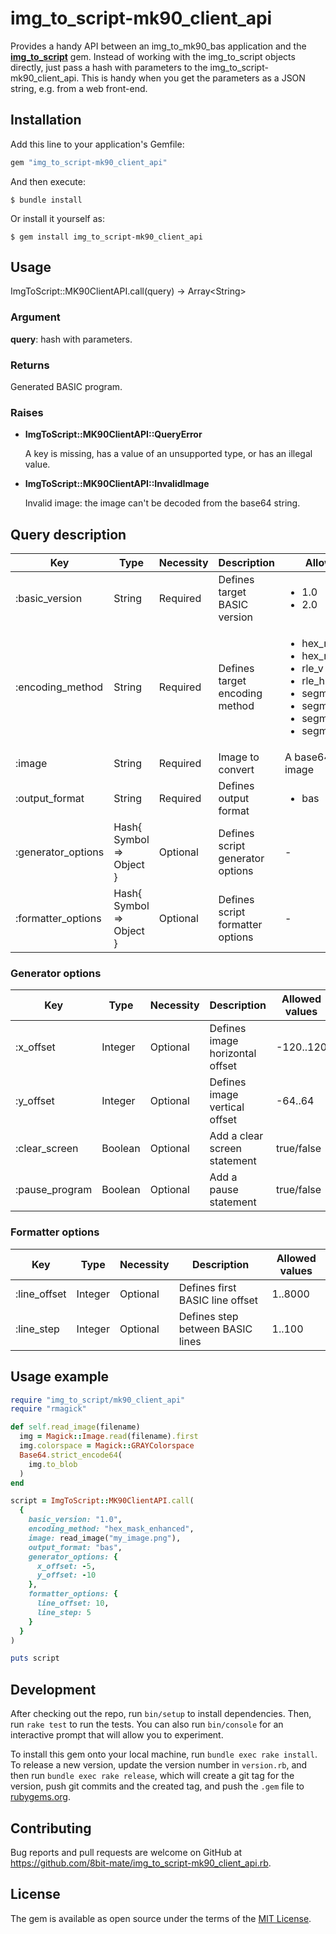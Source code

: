 # img_to_script-mk90_client_api

Provides a handy API between an img_to_mk90_bas application and the **[img_to_script](https://github.com/8bit-mate/img_to_script.rb)** gem. Instead of working with the img_to_script objects directly, just pass a hash with parameters to the img_to_script-mk90_client_api. This is handy when you get the parameters as a JSON string, e.g. from a web front-end.

## Installation

Add this line to your application's Gemfile:

```ruby
gem "img_to_script-mk90_client_api"
```

And then execute:

    $ bundle install

Or install it yourself as:

    $ gem install img_to_script-mk90_client_api

## Usage

ImgToScript::MK90ClientAPI.call(query) -> Array\<String\>

### Argument

**query**: hash with parameters.

### Returns

Generated BASIC program.

### Raises

- **ImgToScript::MK90ClientAPI::QueryError**

  A key is missing, has a value of an unsupported type, or has an illegal value.

- **ImgToScript::MK90ClientAPI::InvalidImage**

  Invalid image: the image can't be decoded from the base64 string.
  
## Query description

| Key           | Type          | Necessity | Description   | Allowed values
| ------------- | ------------- | --------- | ------------- | ---------------
| :basic_version | String | Required | Defines target BASIC version | <ul><li>1.0</li><li>2.0</li></ul>
| :encoding_method | String | Required | Defines target encoding method | <ul><li>hex_mask_enhanced</li><li>hex_mask_default</li><li>rle_v</li><li>rle_h</li><li>segmental_direct_v</li><li>segmental_direct_h</li><li>segmental_data_v</li><li>segmental_data_h</li></ul>
| :image | String | Required | Image to convert | A base64-encoded image
| :output_format | String |  Required | Defines output format | <ul><li>bas</li></ul>
| :generator_options | Hash{ Symbol => Object } |  Optional | Defines script generator options | -
| :formatter_options | Hash{ Symbol => Object } |  Optional | Defines script formatter options | -

### Generator options

| Key           | Type          | Necessity | Description   | Allowed values
| ------------- | ------------- | --------- | ------------- | ---------------
| :x_offset | Integer | Optional | Defines image horizontal offset | -120..120
| :y_offset | Integer | Optional | Defines image vertical offset | -64..64
| :clear_screen | Boolean | Optional | Add a clear screen statement | true/false
| :pause_program | Boolean |  Optional | Add a pause statement | true/false

### Formatter options

| Key           | Type          | Necessity | Description   | Allowed values
| ------------- | ------------- | --------- | ------------- | ---------------
| :line_offset | Integer | Optional | Defines first BASIC line offset | 1..8000
| :line_step | Integer | Optional | Defines step between BASIC lines | 1..100

## Usage example

```ruby
require "img_to_script/mk90_client_api"
require "rmagick"

def self.read_image(filename)
  img = Magick::Image.read(filename).first
  img.colorspace = Magick::GRAYColorspace
  Base64.strict_encode64(
    img.to_blob
  )
end

script = ImgToScript::MK90ClientAPI.call(
  {
    basic_version: "1.0",
    encoding_method: "hex_mask_enhanced",
    image: read_image("my_image.png"),
    output_format: "bas",
    generator_options: {
      x_offset: -5,
      y_offset: -10
    },
    formatter_options: {
      line_offset: 10,
      line_step: 5
    }
  }
)

puts script
```

## Development

After checking out the repo, run `bin/setup` to install dependencies. Then, run `rake test` to run the tests. You can also run `bin/console` for an interactive prompt that will allow you to experiment.

To install this gem onto your local machine, run `bundle exec rake install`. To release a new version, update the version number in `version.rb`, and then run `bundle exec rake release`, which will create a git tag for the version, push git commits and the created tag, and push the `.gem` file to [rubygems.org](https://rubygems.org).

## Contributing

Bug reports and pull requests are welcome on GitHub at https://github.com/8bit-mate/img_to_script-mk90_client_api.rb.

## License

The gem is available as open source under the terms of the [MIT License](https://opensource.org/licenses/MIT).
